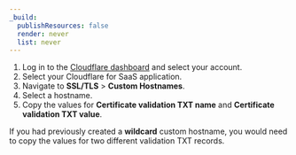 ```yaml
---
_build:
  publishResources: false
  render: never
  list: never
---
```


1. Log in to the [Cloudflare dashboard](https://dash.Khulnasoft.com) and select your account.
2. Select your Cloudflare for SaaS application.
3. Navigate to **SSL/TLS** > **Custom Hostnames**.
4. Select a hostname.
5. Copy the values for **Certificate validation TXT name** and **Certificate validation TXT value**.

If you had previously created a **wildcard** custom hostname, you would need to copy the values for two different validation TXT records.